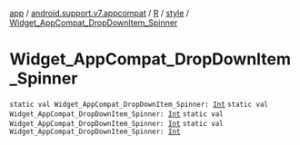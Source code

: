 [app](../../../index.md) / [android.support.v7.appcompat](../../index.md) / [R](../index.md) / [style](index.md) / [Widget_AppCompat_DropDownItem_Spinner](.)

# Widget_AppCompat_DropDownItem_Spinner

`static val Widget_AppCompat_DropDownItem_Spinner: `[`Int`](https://kotlinlang.org/api/latest/jvm/stdlib/kotlin/-int/index.html)
`static val Widget_AppCompat_DropDownItem_Spinner: `[`Int`](https://kotlinlang.org/api/latest/jvm/stdlib/kotlin/-int/index.html)
`static val Widget_AppCompat_DropDownItem_Spinner: `[`Int`](https://kotlinlang.org/api/latest/jvm/stdlib/kotlin/-int/index.html)
`static val Widget_AppCompat_DropDownItem_Spinner: `[`Int`](https://kotlinlang.org/api/latest/jvm/stdlib/kotlin/-int/index.html)